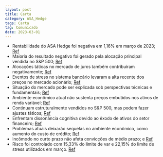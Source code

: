 ```yaml
---
layout: post
title: Carta
category: ASA_Hedge
tags: Carta
tag: Comunicado
date: 2023-03-01
---
```


- Rentabilidade do ASA Hedge foi negativa em 1,16% em março de 2023;
<a href="#" onclick="search_on_pdf('ao m enos 95%deseu patrim ônioemcotas do FU N D OM A STER.--IN ÍC IO48 M ESESRentabilidade')">Ref</a>
- Maioria do resultado negativo foi gerado pela alocação principal vendida no S&P 500;
<a href="#" onclick="search_on_pdf('alocações de cunho tático que fizemos no mercado de juros (-0,45%, quando somamos os livros de vola')">Ref</a>
- Alocações táticas no mercado de juros também contribuíram negativamente;
<a href="#" onclick="search_on_pdf('alocações de cunho tático que fizemos no mercado de juros (-0,45%, quando somamos os livros de vola')">Ref</a>
- Eventos de stress no sistema bancário levaram a alta recente dos preços no mercado acionário;
<a href="#" onclick="search_on_pdf('nossa opinião) com a crise bancária de 2008. Questões de liquidez e solvência de alguns  bancos reg')">Ref</a>
- Situação do mercado pode ser explicada sob perspectivas técnicas e fundamentais;
<a href="#" onclick="search_on_pdf('serve bem analisar a questão sob duas perspectivas, a técnica e a fundamental. Do ponto de vista té')">Ref</a>
- Ambiente econômico atual não sustenta preços embutidos nos ativos de renda variável;
<a href="#" onclick="search_on_pdf('gravidade da situação. Enquanto os ativos de renda fixa passaram a precificar uma trajetória bastan')">Ref</a>
- Continuam estruturalmente vendidos no S&P 500, mas podem fazer ajustes táticos;
<a href="#" onclick="search_on_pdf('apontando para uma assimetria baixista bastante atrativa nos retornos de médio prazo para as bolsas')">Ref</a>
- Enfrentam dissonância cognitiva devido ao êxodo de ativos do setor financeiro;
<a href="#" onclick="search_on_pdf('serve bem analisar a questão sob duas perspectivas, a técnica e a fundamental. Do ponto de vista té')">Ref</a>
- Problemas atuais deixarão sequelas no ambiente econômico, como aumento do custo de crédito;
<a href="#" onclick="search_on_pdf('alta.  Não é possível afirmar com precisão se essa ajuda será suficiente ou se precisaremos conti')">Ref</a>
- Incômodo no curto prazo não afeta convicções de médio prazo; e
<a href="#" onclick="search_on_pdf('ambiente econômico. De modo bastante simplista, o principal problema para o médio prazo decorrente ')">Ref</a>
- Risco foi controlado com 15,33% do limite de var e 22,15% do limite de stress utilizados em março.
<a href="#" onclick="search_on_pdf('mês utilizando 15,33% do nosso limite de v@r (contra 21,6% no mês anterior) e 22,15% do nosso limit')">Ref</a>
